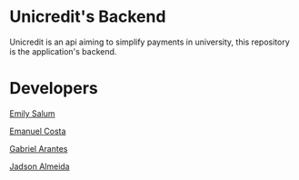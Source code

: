 # Unicredit's Backend

Unicredit is an api aiming to simplify payments in university, this repository is the application's backend.

# Developers

[Emily Salum](https://github.com/emilymarquessalum)

[Emanuel Costa](https://github.com/EmanuelCostaS)

[Gabriel Arantes](https://github.com/GabrielMarquesArantes)

[Jadson Almeida](https://github.com/Jadsonhenr)
